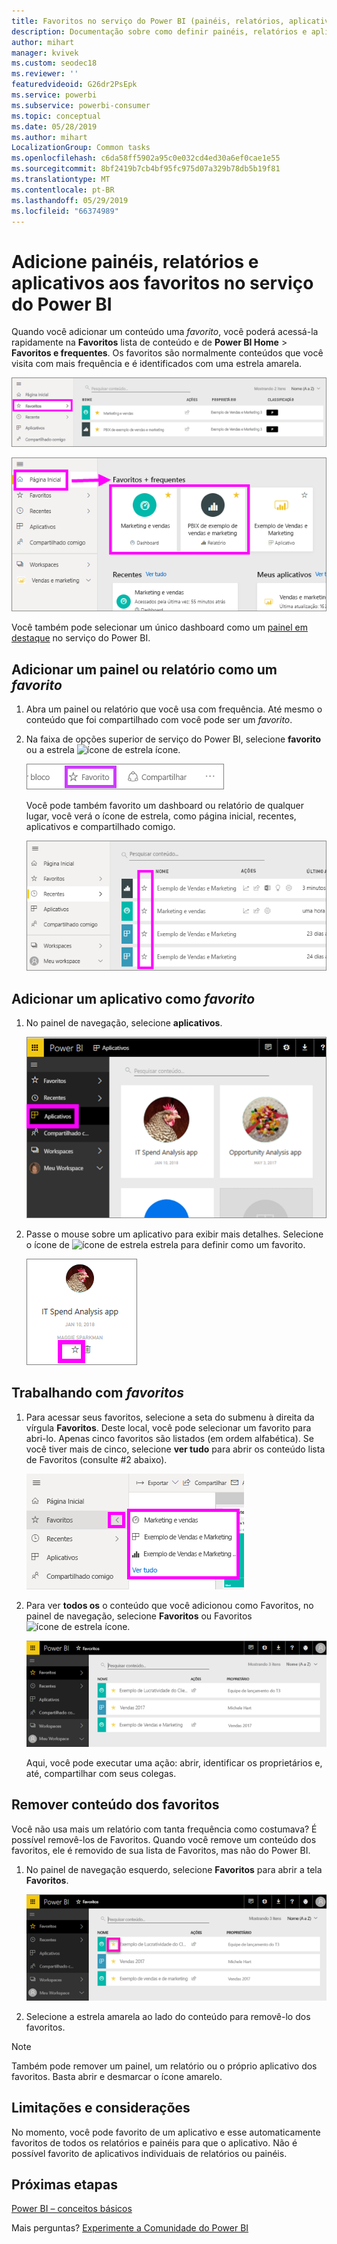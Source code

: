 ```yaml
---
title: Favoritos no serviço do Power BI (painéis, relatórios, aplicativos)
description: Documentação sobre como definir painéis, relatórios e aplicativos como favoritos no serviço do Power BI
author: mihart
manager: kvivek
ms.custom: seodec18
ms.reviewer: ''
featuredvideoid: G26dr2PsEpk
ms.service: powerbi
ms.subservice: powerbi-consumer
ms.topic: conceptual
ms.date: 05/28/2019
ms.author: mihart
LocalizationGroup: Common tasks
ms.openlocfilehash: c6da58ff5902a95c0e032cd4ed30a6ef0cae1e55
ms.sourcegitcommit: 8bf2419b7cb4bf95fc975d07a329b78db5b19f81
ms.translationtype: MT
ms.contentlocale: pt-BR
ms.lasthandoff: 05/29/2019
ms.locfileid: "66374989"
---
```

# <a name="favorite-dashboards-reports-and-apps-in-power-bi-service"></a>Adicione painéis, relatórios e aplicativos aos favoritos no serviço do Power BI
Quando você adicionar um conteúdo uma *favorito*, você poderá acessá-la rapidamente na **Favoritos** lista de conteúdo e de **Power BI Home**  >   **Favoritos e frequentes**.  Os favoritos são normalmente conteúdos que você visita com mais frequência e é identificados com uma estrela amarela.

   ![Ícone de Favorito](./media/end-user-favorite/power-bi-favorite-nav.png)

   ![Ícone de Favorito](./media/end-user-favorite/power-bi-home.png)

Você também pode selecionar um único dashboard como um [painel em destaque](end-user-featured.md) no serviço do Power BI.

## <a name="add-a-dashboard-or-report-as-a-favorite"></a>Adicionar um painel ou relatório como um *favorito*

1. Abra um painel ou relatório que você usa com frequência. Até mesmo o conteúdo que foi compartilhado com você pode ser um *favorito*.

2. Na faixa de opções superior de serviço do Power BI, selecione **favorito** ou a estrela ![ícone de estrela](./media/end-user-favorite/power-bi-favorite-icon.png) ícone.
   
   ![Ícone de Favorito](./media/end-user-favorite/powerbi-dashboard-favorite.png)
   
   Você pode também favorito um dashboard ou relatório de qualquer lugar, você verá o ícone de estrela, como página inicial, recentes, aplicativos e compartilhado comigo. 
   
   ![Guia Dashboard com estrela amarela](./media/end-user-favorite/power-bi-recent.png)

## <a name="add-an-app-as-a-favorite"></a>Adicionar um aplicativo como *favorito*

1. No painel de navegação, selecione **aplicativos**.

   ![dashboard](./media/end-user-favorite/power-bi-favorite-apps.png)

2. Passe o mouse sobre um aplicativo para exibir mais detalhes.  Selecione o ícone de ![ícone de estrela](./media/end-user-favorite/power-bi-favorite-icon.png)  estrela para definir como um favorito.
   
   ![passe o mouse sobre o aplicativo](./media/end-user-favorite/power-bi-favorite-app.png)

## <a name="working-with-favorites"></a>Trabalhando com *favoritos*
1. Para acessar seus favoritos, selecione a seta do submenu à direita da vírgula **Favoritos**.  Deste local, você pode selecionar um favorito para abri-lo. Apenas cinco favoritos são listados (em ordem alfabética). Se você tiver mais de cinco, selecione **ver tudo** para abrir os conteúdo lista de Favoritos (consulte #2 abaixo). 
   
   ![Submenu Favoritos](./media/end-user-favorite/power-bi-favorite-flyout.png)
2. Para ver **todos os** o conteúdo que você adicionou como Favoritos, no painel de navegação, selecione **Favoritos** ou Favoritos ![ícone de estrela](./media/end-user-favorite/power-bi-favorites-icon.png) ícone.  
   
    ![janela de favorito](./media/end-user-favorite/power-bi-favorites-screen.png)
   
   Aqui, você pode executar uma ação: abrir, identificar os proprietários e, até, compartilhar com seus colegas.

## <a name="unfavorite-content"></a>Remover conteúdo dos favoritos
Você não usa mais um relatório com tanta frequência como costumava?  É possível removê-los de Favoritos. Quando você remove um conteúdo dos favoritos, ele é removido de sua lista de Favoritos, mas não do Power BI.

1. No painel de navegação esquerdo, selecione **Favoritos** para abrir a tela **Favoritos**.
   
   ![tela Favoritos](./media/end-user-favorite/power-bi-unfavorites-screen.png)
2. Selecione a estrela amarela ao lado do conteúdo para removê-lo dos favoritos.

> [!NOTE]
> Também pode remover um painel, um relatório ou o próprio aplicativo dos favoritos. Basta abrir e desmarcar o ícone amarelo.   
> 
> 
## <a name="limitations-and-considerations"></a>Limitações e considerações
No momento, você pode favorito de um aplicativo e esse automaticamente favoritos de todos os relatórios e painéis para que o aplicativo. Não é possível favorito de aplicativos individuais de relatórios ou painéis. 

## <a name="next-steps"></a>Próximas etapas
[Power BI – conceitos básicos](end-user-basic-concepts.md)

Mais perguntas? [Experimente a Comunidade do Power BI](http://community.powerbi.com/)

